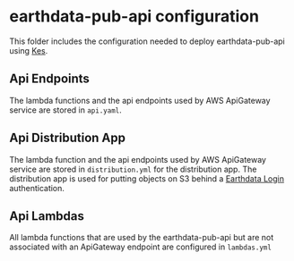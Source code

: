 # earthdata-pub-api configuration

This folder includes the configuration needed to deploy earthdata-pub-api using [Kes](https://github.com/developmentseed/kes).

## Api Endpoints

The lambda functions and the api endpoints used by AWS ApiGateway service are stored in `api.yaml`.

## Api Distribution App

The lambda function and the api endpoints used by AWS ApiGateway service are stored in `distribution.yml` for the distribution app. The distribution app is used for putting objects on S3 behind a [Earthdata Login](https://urs.earthdata.nasa.gov/documentation) authentication.

## Api Lambdas

All lambda functions that are used by the earthdata-pub-api but are not associated with an ApiGateway endpoint are configured in `lambdas.yml`